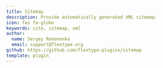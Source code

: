 ```yaml
---
title: Sitemap
description: Provide automatically generated XML sitemap.
icon: fas fa-globe
keywords: site, sitemap, xml
author:
  name: Sergey Romanenko
  email: support@flextype.org
github: https://github.com/flextype-plugins/sitemap
template: plugin
---
```

